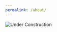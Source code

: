 ```yaml
---
permalink: /about/
---
```

![Under Construction](http://setup.orderingonline.com/Content/Images/under-construction.png)
